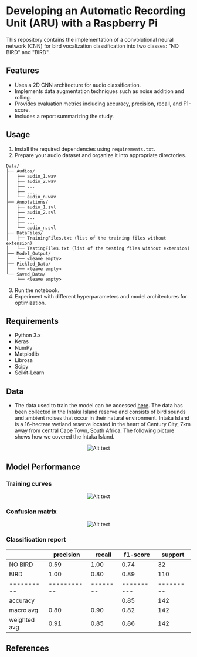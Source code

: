 # Developing an Automatic Recording Unit (ARU) with a Raspberry Pi

This repository contains the implementation of a convolutional neural network (CNN) for bird vocalization classification into two classes: "NO BIRD" and "BIRD".

## Features

- Uses a 2D CNN architecture for audio classification.
- Implements data augmentation techniques such as noise addition and rolling.
- Provides evaluation metrics including accuracy, precision, recall, and F1-score.
- Includes a report summarizing the study.

## Usage

1. Install the required dependencies using `requirements.txt`.
2. Prepare your audio dataset and organize it into appropriate directories.
```
Data/
├── Audios/
│   ├── audio_1.wav
│   ├── audio_2.wav
│   ├── ...
│   ├── ...
│   └── audio_n.wav
├── Annotations/
│   ├── audio_1.svl
│   ├── audio_2.svl
│   ├── ...
│   ├── ...
│   └── audio_n.svl
├── DataFiles/
│   ├── TrainingFiles.txt (list of the training files without extension)
│   └── TestingFiles.txt (list of the testing files without extension)
├── Model_Output/
│   └── <leave empty>
├── Pickled_Data/
│   └── <leave empty>
└── Saved_Data/
    └── <leave empty>
```

3. Run the notebook.
4. Experiment with different hyperparameters and model architectures for optimization.

## Requirements

- Python 3.x
- Keras
- NumPy
- Matplotlib
- Librosa
- Scipy
- Scikit-Learn

## Data

- The data used to train the model can be accessed [here](https://drive.google.com/file/d/15m8Y1REw0pbPHfnfSH7mAMXToXcuFM6l/view?usp=sharing). The data has been collected in the Intaka Island reserve and consists of bird sounds and ambient noises that occur in their natural environment. Intaka Island is a 16-hectare wetland reserve located in the heart of Century City, 7km away from central Cape Town, South Africa. The following picture shows how we covered the Intaka Island.

<div style="text-align: center;">
    <img src="https://drive.google.com/uc?export=download&id=1sBs7vXmzdfXQrisN1hj5VI7K0ZDxKJX-" alt="Alt text"/>
</div>


## Model Performance

### Training curves
<div align="center">
    <img src="https://drive.google.com/uc?export=download&id=1Jkzg1f1gRdN8M6Q_JhKUvcaVoIrs5k1r" alt="Alt text"/>
</div>


### Confusion matrix
<div align="center">
    <img src="https://drive.google.com/uc?export=download&id=1Uvz2rNu7_otTSKAaa3rLiMVDqPpZmso1" alt="Alt text"/>
</div>

### Classification report

|          | precision | recall | f1-score | support |
|----------|-----------|--------|----------|---------|
| NO BIRD  |   0.59    |  1.00  |   0.74   |    32   |
| BIRD     |   1.00    |  0.80  |   0.89   |   110   |
|----------|-----------|--------|----------|---------|
| accuracy |           |        |   0.85   |   142   |
| macro avg|   0.80    |  0.90  |   0.82   |   142   |
| weighted avg | 0.91  |  0.85  |   0.86   |   142   |

## References
